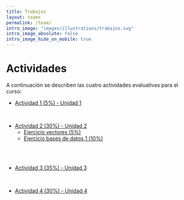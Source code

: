 ```yaml
---
title: Trabajos
layout: teams
permalink: /team/
intro_image: "images/illustrations/trabajos.svg"
intro_image_absolute: false
intro_image_hide_on_mobile: true
---
```


# Actividades

A continuación se describen las cuatro actividades evaluativas para el curso:

- [Actividad 1 (5%) - Unidad 1](/actividades/Actividad-01/Actividad-01.html)
<br>

- [Actividad 2 (30%) - Unidad 2]()
  + [Ejercicio vectores (5%)](https://rproject-udea.netlify.app/temas/04-vectores-r/04-vectores-r#9)
  + [Ejercicio bases de datos 1 (10%)]()
<br>
<br>
  
- [Actividad 3 (35%) - Unidad 3]()
<br>

- [Actividad 4 (30%) - Unidad 4]()
<br>
